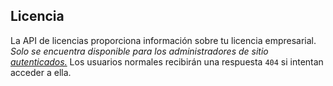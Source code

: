 ## Licencia

La API de licencias proporciona información sobre tu licencia empresarial. *Solo se encuentra disponible para los administradores de sitio [autenticados.](/rest/overview/resources-in-the-rest-api#authentication)* Los usuarios normales recibirán una respuesta `404` si intentan acceder a ella.